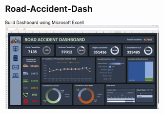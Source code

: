 # Road-Accident-Dash
Build Dashboard using Microsoft Excell
![init](https://github.com/Sanskar-hub2001/Road-Accident-Dash/blob/4848f03ae331d8390216b65fdbd04fa061b9ae20/Excell%20Dashboard.png)
